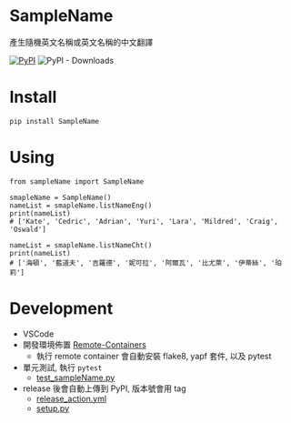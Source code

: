 # SampleName
產生隨機英文名稱或英文名稱的中文翻譯

[![PyPI](https://img.shields.io/pypi/v/SampleName.svg)](https://pypi.org/project/SampleName/)
![PyPI - Downloads](https://img.shields.io/pypi/dm/SampleName.svg)


# Install
```
pip install SampleName
```

# Using

```
from sampleName import SampleName

smapleName = SampleName()
nameList = smapleName.listNameEng()
print(nameList)
# ['Kate', 'Cedric', 'Adrian', 'Yuri', 'Lara', 'Mildred', 'Craig', 'Oswald']

nameList = smapleName.listNameCht()
print(nameList)
# ['海頓', '藍道夫', '吉羅德', '妮可拉', '阿爾瓦', '比尤萊', '伊蒂絲', '珀莉']
```

# Development

 - VSCode
 - 開發環境佈置 [Remote-Containers](https://8loser.github.io/2022/05/13/Remote-Containers/)
   - 執行 remote container 會自動安裝 flake8, yapf 套件, 以及 pytest
 - 單元測試, 執行 `pytest`
   - [test_sampleName.py](/tests/test_sampleName.py)
 - release 後會自動上傳到 PyPI, 版本號會用 tag
   - [release_action.yml](/.github/workflows/release_action.yml)
   - [setup.py](/setup.py)
